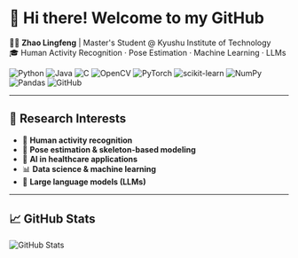 # 👋 Hi there! Welcome to my GitHub

🧑‍💻 **Zhao Lingfeng** | Master's Student @ Kyushu Institute of Technology  
🎓 Human Activity Recognition · Pose Estimation · Machine Learning · LLMs

![Python](https://img.shields.io/badge/Python-3.9-blue?logo=python)
![Java](https://img.shields.io/badge/Java-ED8B00?logo=java)
![C](https://img.shields.io/badge/C-00599C?logo=c)
![OpenCV](https://img.shields.io/badge/OpenCV-5C3EE8?logo=opencv)
![PyTorch](https://img.shields.io/badge/PyTorch-E95420?logo=pytorch)
![scikit-learn](https://img.shields.io/badge/Scikit--learn-F7931E?logo=scikit-learn)
![NumPy](https://img.shields.io/badge/NumPy-013243?logo=numpy)
![Pandas](https://img.shields.io/badge/Pandas-150458?logo=pandas)
![GitHub](https://img.shields.io/badge/GitHub-181717?logo=github)

---

## 🧠 Research Interests

- 🧍 **Human activity recognition**  
- 🦾 **Pose estimation & skeleton-based modeling**  
- 🏥 **AI in healthcare applications**  
- 📊 **Data science & machine learning**  
- 🧠 **Large language models (LLMs)**

---

## 📈 GitHub Stats

![GitHub Stats](https://github-readme-stats.vercel.app/api?username=zhao-lingfeng&show_icons=true&theme=tokyonight)
